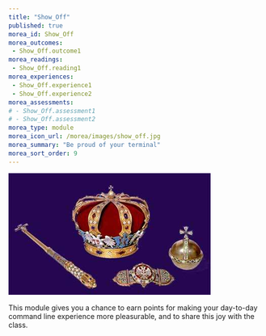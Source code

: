```yaml
---
title: "Show_Off"
published: true
morea_id: Show_Off
morea_outcomes:
 - Show_Off.outcome1
morea_readings:
 - Show_Off.reading1
morea_experiences:
 - Show_Off.experience1
 - Show_Off.experience2
morea_assessments:
# - Show_Off.assessment1
# - Show_Off.assessment2
morea_type: module
morea_icon_url: /morea/images/show_off.jpg
morea_summary: "Be proud of your terminal"
morea_sort_order: 9
---
```


![](../../morea/images/show_off.jpg)

This module gives you a chance to earn points for making your day-to-day command line experience more pleasurable, and to share this joy with the class.
